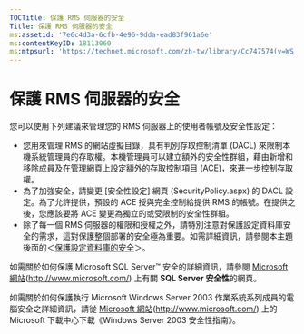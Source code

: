 ```yaml
---
TOCTitle: 保護 RMS 伺服器的安全
Title: 保護 RMS 伺服器的安全
ms:assetid: '7e6c4d3a-6cfb-4e96-9dda-ead83f961a6e'
ms:contentKeyID: 18113060
ms:mtpsurl: 'https://technet.microsoft.com/zh-tw/library/Cc747574(v=WS.10)'
---
```


保護 RMS 伺服器的安全
=====================

您可以使用下列建議來管理您的 RMS 伺服器上的使用者帳號及安全性設定：

-   您用來管理 RMS 的網站虛擬目錄，具有判別存取控制清單 (DACL) 來限制本機系統管理員的存取權。本機管理員可以建立額外的安全性群組，藉由新增和移除成員及在管理網頁上設定額外的存取控制項目 (ACE)，來進一步控制存取權。
-   為了加強安全，請變更 \[安全性設定\] 網頁 (SecurityPolicy.aspx) 的 DACL 設定。為了允許提供，預設的 ACE 授與完全控制給提供 RMS 的帳號。在提供之後，您應該要將 ACE 變更為獨立的或受限制的安全性群組。
-   除了每一個 RMS 伺服器的權限和授權之外，請特別注意對保護設定資料庫安全的需求，這對保護整個部署的安全極為重要。如需詳細資訊，請參閱本主題後面的＜[保護設定資料庫的安全](https://technet.microsoft.com/e023b96f-81d0-45fb-8cc5-becaf6d47ae1)＞。

如需關於如何保護 Microsoft SQL Server™ 安全的詳細資訊，請參閱 [Microsoft 網站](http://www.microsoft.com/)(http://www.microsoft.com/) 上有關 **SQL Server 安全性**的網頁。

如需關於如何保護執行 Microsoft Windows Server 2003 作業系統系列成員的電腦安全之詳細資訊，請從 [Microsoft 網站](http://www.microsoft.com/)(http://www.microsoft.com/) 上的 Microsoft 下載中心下載《Windows Server 2003 安全性指南》。